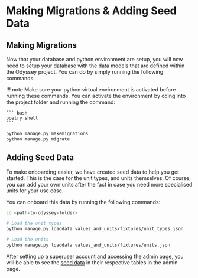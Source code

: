 # Making Migrations & Adding Seed Data

## Making Migrations
Now that your database and python environment are setup, you will now need to setup your database with the data models that are defined within the Odyssey project. You can do by simply running the following commands.

!!! note
    Make sure your python virtual environment is activated before running these commands. You can activate the environment by cding into the project folder and running the command:

    ``` bash
    poetry shell
    ```

``` bash
python manage.py makemigrations
python manage.py migrate
```

## Adding Seed Data
To make onboarding easier, we have created seed data to help you get started. This is the case for the unit types, and units themselves. Of course, you can add your own units after the fact in case you need more specialised units for your use case.

You can onboard this data by running the following commands:

``` bash
cd <path-to-odyssey-folder>

# Load the unit types
python manage.py loaddata values_and_units/fixtures/unit_types.json

# Load the units
python manage.py loaddata values_and_units/fixtures/units.json
```

After [setting up a superuser account and accessing the admin page](./Running%20Server%20&%20Creating%20an%20Admin%20Account.md), you will be able to see the [seed data](./Making%20Migrations%20&%20Adding%20Seed%20Data.md) in their respective tables in the admin page.